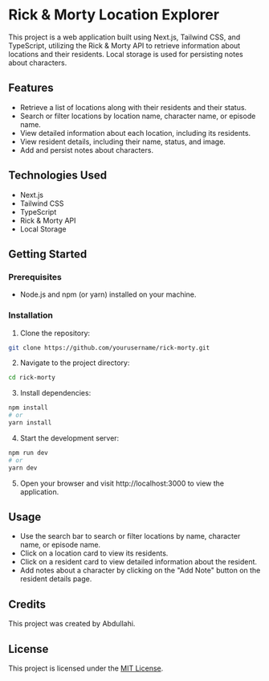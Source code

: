 # Rick & Morty Location Explorer

This project is a web application built using Next.js, Tailwind CSS, and TypeScript, utilizing the Rick & Morty API to retrieve information about locations and their residents. Local storage is used for persisting notes about characters.

## Features

- Retrieve a list of locations along with their residents and their status.
- Search or filter locations by location name, character name, or episode name.
- View detailed information about each location, including its residents.
- View resident details, including their name, status, and image.
- Add and persist notes about characters.

## Technologies Used

- Next.js
- Tailwind CSS
- TypeScript
- Rick & Morty API
- Local Storage

## Getting Started

### Prerequisites

- Node.js and npm (or yarn) installed on your machine.

### Installation

1. Clone the repository:

```bash
git clone https://github.com/yourusername/rick-morty.git
```

2. Navigate to the project directory:

```bash
cd rick-morty
```

3. Install dependencies:

```bash
npm install
# or
yarn install
```

4. Start the development server:

```bash
npm run dev
# or
yarn dev
```

5. Open your browser and visit http://localhost:3000 to view the application.

## Usage

- Use the search bar to search or filter locations by name, character name, or episode name.
- Click on a location card to view its residents.
- Click on a resident card to view detailed information about the resident.
- Add notes about a character by clicking on the "Add Note" button on the resident details page.

## Credits

This project was created by Abdullahi.

## License

This project is licensed under the [MIT License](LICENSE).